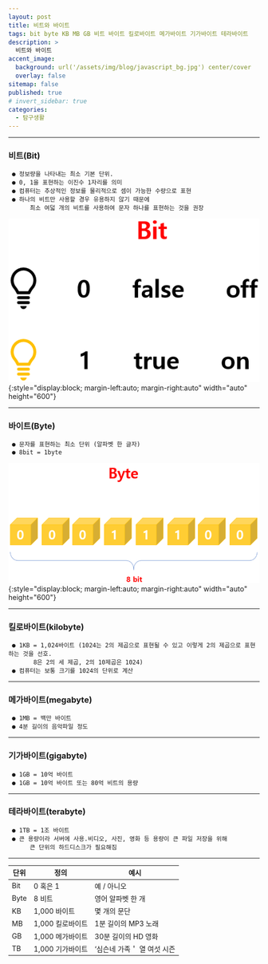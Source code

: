 ```yaml
---
layout: post
title: 비트와 바이트
tags: bit byte KB MB GB 비트 바이트 킬로바이트 메가바이트 기가바이트 테라바이트
description: >
  비트와 바이트
accent_image:
  background: url('/assets/img/blog/javascript_bg.jpg') center/cover
  overlay: false
sitemap: false
published: true
# invert_sidebar: true
categories:
  - 탐구생활
---
```


---

### 비트(Bit)

     ● 정보량을 나타내는 최소 기본 단위.
     ● 0, 1을 표현하는 이진수 1자리를 의미
     ● 컴퓨터는 추상적인 정보를 물리적으로 셈이 가능한 수량으로 표현
     ● 하나의 비트만 사용할 경우 유용하지 않기 때문에
          최소 여덟 개의 비트를 사용하여 문자 하나를 표현하는 것을 권장

![image1](/assets/img/blog/study/20220613-study-bitandbyte-1.png){:style="display:block; margin-left:auto; margin-right:auto" width="auto" height="600"}

---

### 바이트(Byte)

     ● 문자를 표현하는 최소 단위 (알파벳 한 글자)
     ● 8bit = 1byte

![image2](/assets/img/blog/study/20220613-study-bitandbyte-2.png){:style="display:block; margin-left:auto; margin-right:auto" width="auto" height="600"}

---

### 킬로바이트(kilobyte)

     ● 1KB = 1,024바이트 (1024는 2의 제곱으로 표현될 수 있고 이렇게 2의 제곱으로 표현하는 것을 선호.
           8은 2의 세 제곱, 2의 10제곱은 1024)
     ● 컴퓨터는 보통 크기를 1024의 단위로 계산

---

### 메가바이트(megabyte)

     ● 1MB = 백만 바이트
     ● 4분 길이의 음악파일 정도

---

### 기가바이트(gigabyte)

     ● 1GB = 10억 바이트
     ● 1GB = 10억 바이트 또는 80억 비트의 용량

---

### 테라바이트(terabyte)

     ● 1TB = 1조 바이트
     ● 큰 용량이라 서버에 사용.비디오, 사진, 영화 등 용량이 큰 파일 저장을 위해
          큰 단위의 하드디스크가 필요해짐

---

| 단위 | 정의             | 예시                        |
| ---- | ---------------- | --------------------------- |
| Bit  | 0 혹은 1         | 예 / 아니오                 |
| Byte | 8 비트           | 영어 알파벳 한 개           |
| KB   | 1,000 바이트     | 몇 개의 문단                |
| MB   | 1,000 킬로바이트 | 1분 길이의 MP3 노래         |
| GB   | 1,000 메가바이트 | 30분 길이의 HD 영화         |
| TB   | 1,000 기가바이트 | ‘심슨네 가족＇ 열 여섯 시즌 |
